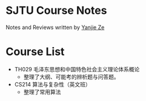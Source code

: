 # SJTU Course Notes
Notes and Reviews written by [Yanjie Ze](https://github.com/YanjieZe)

# Course List

- TH029 毛泽东思想和中国特色社会主义理论体系概论
  - 整理了大纲、可能考的辨析题与问答题。
- CS214 算法与复杂性（英文班）
  - 整理了常用算法

